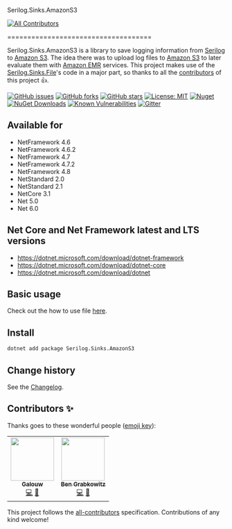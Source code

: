 Serilog.Sinks.AmazonS3
<!-- ALL-CONTRIBUTORS-BADGE:START - Do not remove or modify this section -->
[![All Contributors](https://img.shields.io/badge/all_contributors-2-orange.svg?style=flat-square)](#contributors-)
<!-- ALL-CONTRIBUTORS-BADGE:END -->
====================================

Serilog.Sinks.AmazonS3 is a library to save logging information from [Serilog](https://github.com/serilog/serilog) to [Amazon S3](https://aws.amazon.com/s3/).
The idea there was to upload log files to [Amazon S3](https://aws.amazon.com/s3/) to later evaluate them with [Amazon EMR](https://aws.amazon.com/emr/) services.
This project makes use of the [Serilog.Sinks.File](https://github.com/serilog/serilog-sinks-file)'s code in a major part,
so thanks to all the [contributors](https://github.com/serilog/serilog-sinks-file/graphs/contributors) of this project :thumbsup:.

[![GitHub issues](https://img.shields.io/github/issues/serilog-contrib/Serilog.Sinks.AmazonS3.svg)](https://github.com/serilog-contrib/Serilog.Sinks.AmazonS3/issues)
[![GitHub forks](https://img.shields.io/github/forks/serilog-contrib/Serilog.Sinks.AmazonS3.svg)](https://github.com/serilog-contrib/Serilog.Sinks.AmazonS3/network)
[![GitHub stars](https://img.shields.io/github/stars/serilog-contrib/Serilog.Sinks.AmazonS3.svg)](https://github.com/serilog-contrib/Serilog.Sinks.AmazonS3/stargazers)
[![License: MIT](https://img.shields.io/badge/License-MIT-blue.svg)](https://raw.githubusercontent.com/serilog-contrib/Serilog.Sinks.AmazonS3/master/License.txt)
[![Nuget](https://img.shields.io/badge/Serilog.Sinks.AmazonS3-Nuget-brightgreen.svg)](https://www.nuget.org/packages/Serilog.Sinks.AmazonS3/)
[![NuGet Downloads](https://img.shields.io/nuget/dt/Serilog.Sinks.AmazonS3.svg)](https://www.nuget.org/packages/Serilog.Sinks.AmazonS3/)
[![Known Vulnerabilities](https://snyk.io/test/github/serilog-contrib/Serilog.Sinks.AmazonS3/badge.svg)](https://snyk.io/test/github/serilog-contrib/Serilog.Sinks.AmazonS3)
[![Gitter](https://badges.gitter.im/Serilog-Sinks-AmazonS3/community.svg)](https://gitter.im/Serilog-Sinks-AmazonS3/community?utm_source=badge&utm_medium=badge&utm_campaign=pr-badge)

## Available for
* NetFramework 4.6
* NetFramework 4.6.2
* NetFramework 4.7
* NetFramework 4.7.2
* NetFramework 4.8
* NetStandard 2.0
* NetStandard 2.1
* NetCore 3.1
* Net 5.0
* Net 6.0

## Net Core and Net Framework latest and LTS versions
* https://dotnet.microsoft.com/download/dotnet-framework
* https://dotnet.microsoft.com/download/dotnet-core
* https://dotnet.microsoft.com/download/dotnet

## Basic usage
Check out the how to use file [here](https://github.com/serilog-contrib/Serilog.Sinks.AmazonS3/blob/master/HowToUse.md).

## Install

```bash
dotnet add package Serilog.Sinks.AmazonS3
```

Change history
--------------

See the [Changelog](https://github.com/serilog-contrib/Serilog.Sinks.AmazonS3/blob/master/Changelog.md).

## Contributors ✨

Thanks goes to these wonderful people ([emoji key](https://allcontributors.org/docs/en/emoji-key)):

<!-- ALL-CONTRIBUTORS-LIST:START - Do not remove or modify this section -->
<!-- prettier-ignore-start -->
<!-- markdownlint-disable -->
<table>
  <tr>
    <td align="center"><a href="https://github.com/Galouw"><img src="https://avatars.githubusercontent.com/u/6368030?v=4?s=100" width="100px;" alt=""/><br /><sub><b>Galouw</b></sub></a><br /><a href="https://github.com/serilog-contrib/Serilog.Sinks.AmazonS3/commits?author=Galouw" title="Code">💻</a> <a href="https://github.com/serilog-contrib/Serilog.Sinks.AmazonS3/commits?author=Galouw" title="Documentation">📖</a></td>
    <td align="center"><a href="https://github.com/profet23"><img src="https://avatars.githubusercontent.com/u/2411974?v=4?s=100" width="100px;" alt=""/><br /><sub><b>Ben Grabkowitz</b></sub></a><br /><a href="https://github.com/serilog-contrib/Serilog.Sinks.AmazonS3/commits?author=profet23" title="Code">💻</a> <a href="https://github.com/serilog-contrib/Serilog.Sinks.AmazonS3/commits?author=profet23" title="Documentation">📖</a></td>
  </tr>
</table>

<!-- markdownlint-restore -->
<!-- prettier-ignore-end -->

<!-- ALL-CONTRIBUTORS-LIST:END -->

This project follows the [all-contributors](https://github.com/all-contributors/all-contributors) specification. Contributions of any kind welcome!